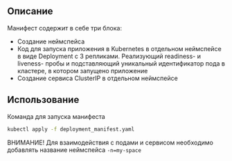 ## Описание

Манифест содержит в себе три блока:
* Создание неймспейса
* Код для запуска приложения в Kubernetes в отдельном неймспейсе в виде Deployment с 3 репликами. Реализующий readiness- и liveness- пробы и подставляющий уникальный идентификатор пода в кластере, в котором запущено приложение
* Создание сервиса ClusterIP в отдельном неймспейсе
## Использование

Команда для запуска манифеста
```bash
kubectl apply -f deployment_manifest.yaml
```

ВНИМАНИЕ! Для взаимодействия с подами и сервисом необходимо добавлять название неймспейса `-n=my-space`

